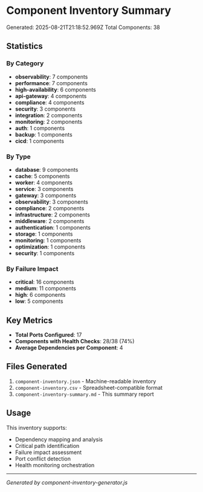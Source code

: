 # Component Inventory Summary

Generated: 2025-08-21T21:18:52.969Z
Total Components: 38

## Statistics

### By Category
- **observability**: 7 components
- **performance**: 7 components
- **high-availability**: 6 components
- **api-gateway**: 4 components
- **compliance**: 4 components
- **security**: 3 components
- **integration**: 2 components
- **monitoring**: 2 components
- **auth**: 1 components
- **backup**: 1 components
- **cicd**: 1 components

### By Type  
- **database**: 9 components
- **cache**: 5 components
- **worker**: 4 components
- **service**: 3 components
- **gateway**: 3 components
- **observability**: 3 components
- **compliance**: 2 components
- **infrastructure**: 2 components
- **middleware**: 2 components
- **authentication**: 1 components
- **storage**: 1 components
- **monitoring**: 1 components
- **optimization**: 1 components
- **security**: 1 components

### By Failure Impact
- **critical**: 16 components
- **medium**: 11 components
- **high**: 6 components
- **low**: 5 components

## Key Metrics

- **Total Ports Configured**: 17
- **Components with Health Checks**: 28/38 (74%)
- **Average Dependencies per Component**: 4

## Files Generated

1. `component-inventory.json` - Machine-readable inventory
2. `component-inventory.csv` - Spreadsheet-compatible format  
3. `component-inventory-summary.md` - This summary report

## Usage

This inventory supports:
- Dependency mapping and analysis
- Critical path identification  
- Failure impact assessment
- Port conflict detection
- Health monitoring orchestration

---

*Generated by component-inventory-generator.js*
